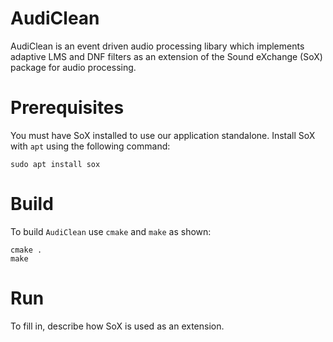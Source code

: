 # AudiClean

AudiClean is an event driven audio processing libary which implements adaptive LMS and DNF filters as an extension of the Sound eXchange (SoX) package for audio processing. 

# Prerequisites

You must have SoX installed to use our application standalone. Install SoX with `apt` using the following command:
```
sudo apt install sox 
```

# Build

To build `AudiClean` use `cmake` and `make` as shown:

```
cmake .
make
```

# Run 

To fill in, describe how SoX is used as an extension.
